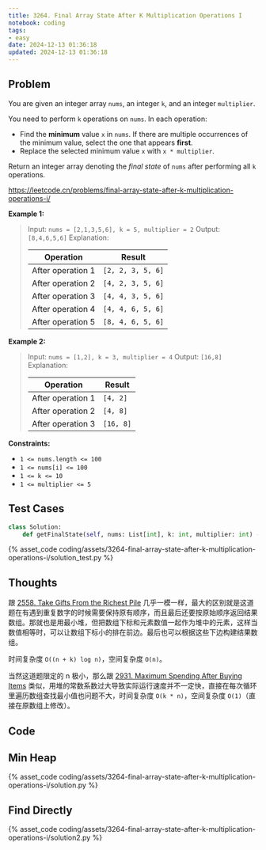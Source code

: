 ```yaml
---
title: 3264. Final Array State After K Multiplication Operations I
notebook: coding
tags:
- easy
date: 2024-12-13 01:36:18
updated: 2024-12-13 01:36:18
---
```

## Problem

You are given an integer array `nums`, an integer `k`, and an integer `multiplier`.

You need to perform `k` operations on `nums`. In each operation:

- Find the **minimum** value `x` in `nums`. If there are multiple occurrences of the minimum value, select the one that appears **first**.
- Replace the selected minimum value `x` with `x * multiplier`.

Return an integer array denoting the _final state_ of `nums` after performing all `k` operations.

<https://leetcode.cn/problems/final-array-state-after-k-multiplication-operations-i/>

**Example 1:**

> Input: `nums = [2,1,3,5,6], k = 5, multiplier = 2`
> Output: `[8,4,6,5,6]`
> Explanation:
>
> | Operation         | Result            |
> |-------------------|-------------------|
> | After operation 1 | `[2, 2, 3, 5, 6]` |
> | After operation 2 | `[4, 2, 3, 5, 6]` |
> | After operation 3 | `[4, 4, 3, 5, 6]` |
> | After operation 4 | `[4, 4, 6, 5, 6]` |
> | After operation 5 | `[8, 4, 6, 5, 6]` |

**Example 2:**

> Input: `nums = [1,2], k = 3, multiplier = 4`
> Output: `[16,8]`
> Explanation:
>
> | Operation         | Result    |
> |-------------------|-----------|
> | After operation 1 | `[4, 2]`  |
> | After operation 2 | `[4, 8]`  |
> | After operation 3 | `[16, 8]` |

**Constraints:**

- `1 <= nums.length <= 100`
- `1 <= nums[i] <= 100`
- `1 <= k <= 10`
- `1 <= multiplier <= 5`

## Test Cases

``` python
class Solution:
    def getFinalState(self, nums: List[int], k: int, multiplier: int) -> List[int]:
```

{% asset_code coding/assets/3264-final-array-state-after-k-multiplication-operations-i/solution_test.py %}

## Thoughts

跟 [2558. Take Gifts From the Richest Pile](2558-take-gifts-from-the-richest-pile) 几乎一模一样，最大的区别就是这道题在有遇到重复数字的时候需要保持原有顺序，而且最后还要按原始顺序返回结果数组。那就也是用最小堆，但把数组下标和元素数值一起作为堆中的元素，这样当数值相等时，可以让数组下标小的排在前边。最后也可以根据这些下边构建结果数组。

时间复杂度 `O((n + k) log n)`，空间复杂度 `O(n)`。

当然这道题限定的 n 极小，那么跟 [2931. Maximum Spending After Buying Items](2931-maximum-spending-after-buying-items) 类似，用堆的常数系数过大导致实际运行速度并不一定快，直接在每次循环里遍历数组查找最小值也问题不大，时间复杂度 `O(k * n)`，空间复杂度 `O(1)`（直接在原数组上修改）。

## Code

## Min Heap

{% asset_code coding/assets/3264-final-array-state-after-k-multiplication-operations-i/solution.py %}

## Find Directly

{% asset_code coding/assets/3264-final-array-state-after-k-multiplication-operations-i/solution2.py %}
